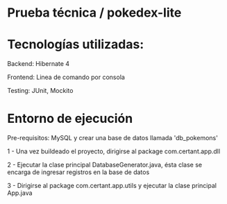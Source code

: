 # Prueba técnica / pokedex-lite


# Tecnologías utilizadas:
Backend: Hibernate 4

Frontend: Linea de comando por consola

Testing: JUnit, Mockito


# Entorno de ejecución
Pre-requisitos: MySQL y crear una base de datos llamada 'db_pokemons'

1 - Una vez buildeado el proyecto, dirigirse al package com.certant.app.dll

2 - Ejecutar la clase principal DatabaseGenerator.java, ésta clase se encarga de ingresar registros en la base de datos

3 - Dirigirse al package com.certant.app.utils y ejecutar la clase principal App.java